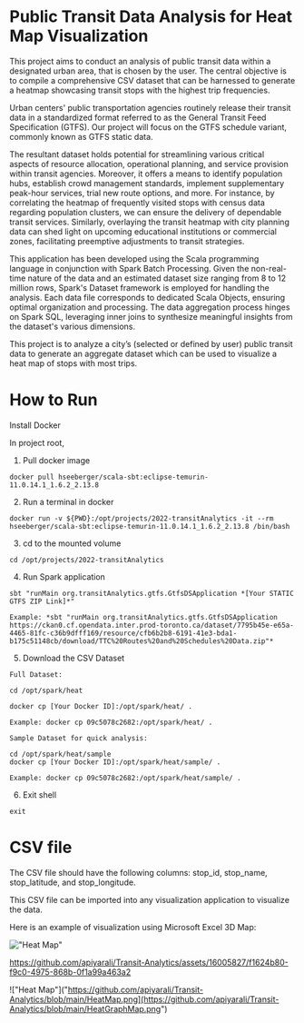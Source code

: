 # Public Transit Data Analysis for Heat Map Visualization

This project aims to conduct an analysis of public transit data within a designated urban area, that is chosen by the user. The central objective is to compile a comprehensive CSV dataset that can be harnessed to generate a heatmap showcasing transit stops with the highest trip frequencies.

Urban centers' public transportation agencies routinely release their transit data in a standardized format referred to as the General Transit Feed Specification (GTFS). Our project will focus on the GTFS schedule variant, commonly known as GTFS static data.

The resultant dataset holds potential for streamlining various critical aspects of resource allocation, operational planning, and service provision within transit agencies. Moreover, it offers a means to identify population hubs, establish crowd management standards, implement supplementary peak-hour services, trial new route options, and more. For instance, by correlating the heatmap of frequently visited stops with census data regarding population clusters, we can ensure the delivery of dependable transit services. Similarly, overlaying the transit heatmap with city planning data can shed light on upcoming educational institutions or commercial zones, facilitating preemptive adjustments to transit strategies.

This application has been developed using the Scala programming language in conjunction with Spark Batch Processing. Given the non-real-time nature of the data and an estimated dataset size ranging from 8 to 12 million rows, Spark's Dataset framework is employed for handling the analysis. Each data file corresponds to dedicated Scala Objects, ensuring optimal organization and processing. The data aggregation process hinges on Spark SQL, leveraging inner joins to synthesize meaningful insights from the dataset's various dimensions.

This project is to analyze a city’s (selected or defined by user) public transit data to generate an aggregate dataset which can be used to visualize a heat map of stops with most trips.

# How to Run

Install Docker

In project root,

1. Pull docker image
```
docker pull hseeberger/scala-sbt:eclipse-temurin-11.0.14.1_1.6.2_2.13.8
```

2. Run a terminal in docker
```
docker run -v ${PWD}:/opt/projects/2022-transitAnalytics -it --rm hseeberger/scala-sbt:eclipse-temurin-11.0.14.1_1.6.2_2.13.8 /bin/bash
```

3. cd to the mounted volume

```
cd /opt/projects/2022-transitAnalytics
```

4. Run Spark application
```
sbt "runMain org.transitAnalytics.gtfs.GtfsDSApplication *[Your STATIC GTFS ZIP Link]*"

Example: *sbt "runMain org.transitAnalytics.gtfs.GtfsDSApplication https://ckan0.cf.opendata.inter.prod-toronto.ca/dataset/7795b45e-e65a-4465-81fc-c36b9dfff169/resource/cfb6b2b8-6191-41e3-bda1-b175c51148cb/download/TTC%20Routes%20and%20Schedules%20Data.zip"*
```

5. Download the CSV Dataset

```
Full Dataset:

cd /opt/spark/heat

docker cp [Your Docker ID]:/opt/spark/heat/ .

Example: docker cp 09c5078c2682:/opt/spark/heat/ .

Sample Dataset for quick analysis:

cd /opt/spark/heat/sample
docker cp [Your Docker ID]:/opt/spark/heat/sample/ .

Example: docker cp 09c5078c2682:/opt/spark/heat/sample/ .
```

6. Exit shell

```
exit
```
# CSV file

The CSV file should have the following columns: stop_id, stop_name, stop_latitude, and stop_longitude.

This CSV file can be imported into any visualization application to visualize the data.

Here is an example of visualization using Microsoft Excel 3D Map:

!["Heat Map"]("https://github.com/apiyarali/Transit-Analytics/blob/main/HeatMap.png "Heat Map](https://github.com/apiyarali/Transit-Analytics/blob/main/HeatMap.png)https://github.com/apiyarali/Transit-Analytics/blob/main/HeatMap.png")

https://github.com/apiyarali/Transit-Analytics/assets/16005827/f1624b80-f9c0-4975-868b-0f1a99a463a2

!["Heat Map"]("https://github.com/apiyarali/Transit-Analytics/blob/main/HeatMap.png](https://github.com/apiyarali/Transit-Analytics/blob/main/HeatGraphMap.png")



